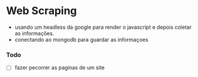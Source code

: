 # Web Scraping

- usando um headless da google para render o javascript e depois coletar as informações.
- conectando ao mongodb para guardar as informaçoes

### Todo

- [ ] fazer pecorrer as paginas de um site

